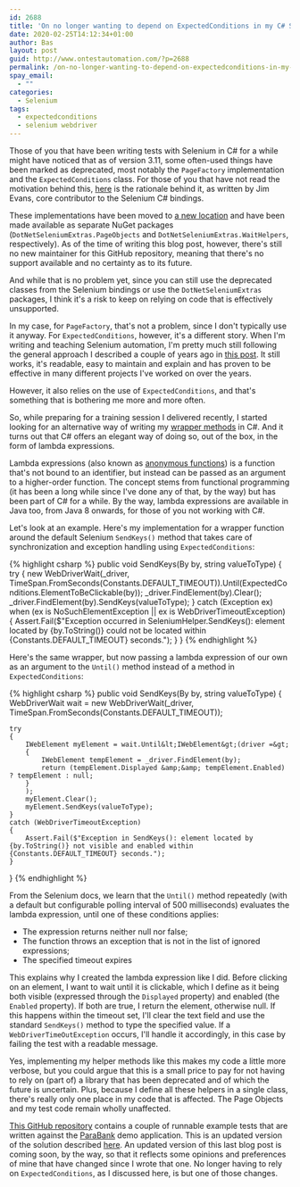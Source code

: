 ```yaml
---
id: 2688
title: 'On no longer wanting to depend on ExpectedConditions in my C# Selenium WebDriver tests'
date: 2020-02-25T14:12:34+01:00
author: Bas
layout: post
guid: http://www.ontestautomation.com/?p=2688
permalink: /on-no-longer-wanting-to-depend-on-expectedconditions-in-my-c-selenium-webdriver-tests/
spay_email:
  - ""
categories:
  - Selenium
tags:
  - expectedconditions
  - selenium webdriver
---
```

Those of you that have been writing tests with Selenium in C# for a while might have noticed that as of version 3.11, some often-used things have been marked as deprecated, most notably the `PageFactory` implementation and the `ExpectedConditions` class. For those of you that have not read the motivation behind this, <a rel="noreferrer noopener" aria-label="here (opens in a new tab)" href="http://jimevansmusic.blogspot.com/2018/03/deprecating-parts-of-seleniums-net.html" target="_blank">here</a> is the rationale behind it, as written by Jim Evans, core contributor to the Selenium C# bindings.

These implementations have been moved to <a rel="noreferrer noopener" aria-label="a new location (opens in a new tab)" href="https://github.com/DotNetSeleniumTools/DotNetSeleniumExtras" target="_blank">a new location</a> and have been made available as separate NuGet packages (`DotNetSeleniumExtras.PageObjects` and `DotNetSeleniumExtras.WaitHelpers`, respectively). As of the time of writing this blog post, however, there's still no new maintainer for this GitHub repository, meaning that there's no support available and no certainty as to its future.

And while that is no problem yet, since you can still use the deprecated classes from the Selenium bindings or use the `DotNetSeleniumExtras` packages, I think it's a risk to keep on relying on code that is effectively unsupported.

In my case, for `PageFactory`, that's not a problem, since I don't typically use it anyway. For `ExpectedConditions`, however, it's a different story. When I'm writing and teaching Selenium automation, I'm pretty much still following the general approach I described a couple of years ago in [this post](https://www.ontestautomation.com/how-i-would-approach-creating-automated-user-interface-driven-tests/). It still works, it's readable, easy to maintain and explain and has proven to be effective in many different projects I've worked on over the years. 

However, it also relies on the use of `ExpectedConditions`, and that's something that is bothering me more and more often.

So, while preparing for a training session I delivered recently, I started looking for an alternative way of writing my [wrapper methods](https://www.ontestautomation.com/using-wrapper-methods-for-better-error-handling-in-selenium/) in C#. And it turns out that C# offers an elegant way of doing so, out of the box, in the form of lambda expressions.

Lambda expressions (also known as <a rel="noreferrer noopener" aria-label="anonymous functions (opens in a new tab)" href="https://en.wikipedia.org/wiki/Anonymous_function" target="_blank">anonymous functions</a>) is a function that's not bound to an identifier, but instead can be passed as an argument to a higher-order function. The concept stems from functional programming (it has been a long while since I've done any of that, by the way) but has been part of C# for a while. By the way, lambda expressions are available in Java too, from Java 8 onwards, for those of you not working with C#.

Let's look at an example. Here's my implementation for a wrapper function around the default Selenium `SendKeys()` method that takes care of synchronization and exception handling using `ExpectedConditions`:

{% highlight csharp %}
public void SendKeys(By by, string valueToType)
{
    try
    {
      new WebDriverWait(_driver, TimeSpan.FromSeconds(Constants.DEFAULT_TIMEOUT)).Until(ExpectedConditions.ElementToBeClickable(by));
        _driver.FindElement(by).Clear();
        _driver.FindElement(by).SendKeys(valueToType);
    }
    catch (Exception ex) when (ex is NoSuchElementException || ex is WebDriverTimeoutException)
    {
         Assert.Fail($"Exception occurred in SeleniumHelper.SendKeys(): element located by {by.ToString()} could not be located within {Constants.DEFAULT_TIMEOUT} seconds.");
    }
}
{% endhighlight %}

Here's the same wrapper, but now passing a lambda expression of our own as an argument to the `Until()` method instead of a method in `ExpectedConditions`:

{% highlight csharp %}
public void SendKeys(By by, string valueToType)
{
    WebDriverWait wait = new WebDriverWait(_driver, TimeSpan.FromSeconds(Constants.DEFAULT_TIMEOUT));
            
    try
    {
        IWebElement myElement = wait.Until&lt;IWebElement&gt;(driver =&gt;
        {
            IWebElement tempElement = _driver.FindElement(by);
            return (tempElement.Displayed &amp;&amp; tempElement.Enabled) ? tempElement : null;
        }
        );
        myElement.Clear();
        myElement.SendKeys(valueToType);
    }
    catch (WebDriverTimeoutException)
    {
        Assert.Fail($"Exception in SendKeys(): element located by {by.ToString()} not visible and enabled within {Constants.DEFAULT_TIMEOUT} seconds.");
    }
}
{% endhighlight %}

From the Selenium docs, we learn that the `Until()` method repeatedly (with a default but configurable polling interval of 500 milliseconds) evaluates the lambda expression, until one of these conditions applies:

  * The expression returns neither null nor false;
  * The function throws an exception that is not in the list of ignored expressions;
  * The specified timeout expires

This explains why I created the lambda expression like I did. Before clicking on an element, I want to wait until it is clickable, which I define as it being both visible (expressed through the `Displayed` property) and enabled (the `Enabled` property). If both are true, I return the element, otherwise null. If this happens within the timeout set, I'll clear the text field and use the standard `SendKeys()` method to type the specified value. If a `WebDriverTimeOutException` occurs, I'll handle it accordingly, in this case by failing the test with a readable message.

Yes, implementing my helper methods like this makes my code a little more verbose, but you could argue that this is a small price to pay for not having to rely on (part of) a library that has been deprecated and of which the future is uncertain. Plus, because I define all these helpers in a single class, there's really only one place in my code that is affected. The Page Objects and my test code remain wholly unaffected.

<a rel="noreferrer noopener" aria-label="This GitHub repository (opens in a new tab)" href="https://github.com/basdijkstra/ui-automation-example-csharp" target="_blank">This GitHub repository</a> contains a couple of runnable example tests that are written against the <a rel="noreferrer noopener" aria-label="ParaBank (opens in a new tab)" href="http://parabank.parasoft.com" target="_blank">ParaBank</a> demo application. This is an updated version of the solution described [here](https://www.ontestautomation.com/how-i-would-approach-creating-automated-user-interface-driven-tests/). An updated version of this last blog post is coming soon, by the way, so that it reflects some opinions and preferences of mine that have changed since I wrote that one. No longer having to rely on `ExpectedConditions`, as I discussed here, is but one of those changes.